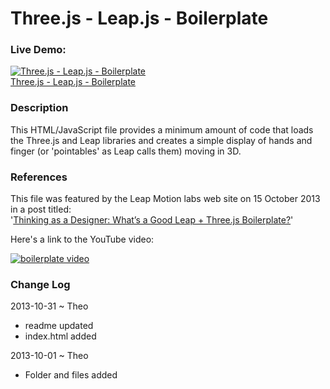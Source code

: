 Three.js - Leap.js - Boilerplate
================================

### Live Demo:

[![Three.js - Leap.js - Boilerplate][pic]<br>Three.js - Leap.js - Boilerplate][boil]

### Description

This HTML/JavaScript file provides a minimum amount of code that loads the Three.js and Leap libraries and creates a simple display of hands and finger (or 'pointables' as Leap calls them) moving in 3D. 


### References

This file was featured by the Leap Motion labs web site on 15 October 2013 in a post titled:  
'[Thinking as a Designer: What’s a Good Leap + Three.js Boilerplate?](http://labs.leapmotion.com/post/64166391272/thinking-as-a-designer-whats-a-good-leap-three-js])'

Here's a link to the YouTube video:

<a href="http://www.youtube.com/watch?feature=player_embedded&v=gLxXUcSJyJw" target="_blank">
<img src="http://img.youtube.com/vi/gLxXUcSJyJw/0.jpg" alt="boilerplate video" />
</a>

[pic]: http://jaanga.github.io/gestification/cookbook/boilerplate/r1/leap-threejs-boilerplate-screen-grab-320x240.png "Start here!"
[boil]: http://jaanga.github.io/gestification/cookbook/boilerplate/index.html

### Change Log

2013-10-31 ~ Theo  
* readme updated
* index.html added
 
2013-10-01 ~ Theo  
* Folder and files added